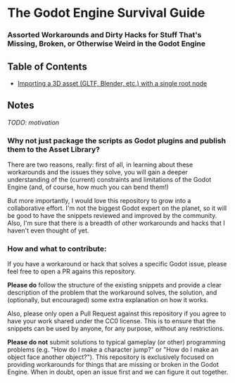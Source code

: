# The Godot Engine Survival Guide

### Assorted Workarounds and Dirty Hacks for Stuff That's Missing, Broken, or Otherwise Weird in the Godot Engine

## Table of Contents

- [Importing a 3D asset (GLTF, Blender, etc.) with a single root node](import-single-node-assets.md)


## Notes

_TODO: motivation_

### Why not just package the scripts as Godot plugins and publish them to the Asset Library?

There are two reasons, really: first of all, in learning about these workarounds and the issues they solve, you will gain a deeper understanding of the (current) constraints and limitations of the Godot Engine (and, of course, how much you can bend them!)

But more importantly, I would love this repository to grow into a collaborative effort. I'm not the biggest Godot expert on the planet, so it will be good to have the snippets reviewed and improved by the community. Also, I'm sure that there is a breadth of other workarounds and hacks that I haven't even thought of yet.

### How and what to contribute:

If you have a workaround or hack that solves a specific Godot issue, please feel free to open a PR agains this repository.

**Please do** follow the structure of the existing snippets and provide a clear description of the problem that the workaround solves, the solution, and (optionally, but encouraged) some extra explanation on how it works. 

Also, please only open a Pull Request against this repository if you agree to have your work shared under the CC0 license. This is to ensure that the snippets can be used by anyone, for any purpose, without any restrictions.

**Please do not** submit solutions to typical gameplay (or other) programming problems (e.g. "How do I make a character jump?" or "How do I make an object face another object?"). This repository is exclusively focused on providing workarounds for things that are missing or broken in the Godot Engine. When in doubt, open an issue first and we can figure it out together.
